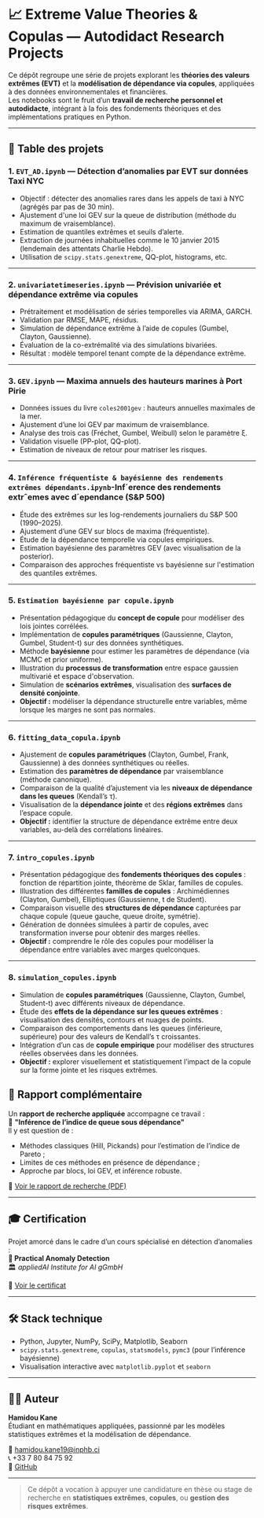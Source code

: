 # 📈 Extreme Value Theories & Copulas — Autodidact Research Projects

Ce dépôt regroupe une série de projets explorant les **théories des valeurs extrêmes (EVT)** et la **modélisation de dépendance via copules**, appliquées à des données environnementales et financières.  
Les notebooks sont le fruit d’un **travail de recherche personnel et autodidacte**, intégrant à la fois des fondements théoriques et des implémentations pratiques en Python.

---

## 🧭 Table des projets

### 1. `EVT_AD.ipynb` — Détection d’anomalies par EVT sur données Taxi NYC

* Objectif : détecter des anomalies rares dans les appels de taxi à NYC (agrégés par pas de 30 min).
* Ajustement d'une loi GEV sur la queue de distribution (méthode du maximum de vraisemblance).
* Estimation de quantiles extrêmes et seuils d’alerte.
* Extraction de journées inhabituelles comme le 10 janvier 2015 (lendemain des attentats Charlie Hebdo).
* Utilisation de `scipy.stats.genextreme`, QQ-plot, histograms, etc.

---

### 2. `univariatetimeseries.ipynb` — Prévision univariée et dépendance extrême via copules

* Prétraitement et modélisation de séries temporelles via ARIMA, GARCH.
* Validation par RMSE, MAPE, résidus.
* Simulation de dépendance extrême à l’aide de copules (Gumbel, Clayton, Gaussienne).
* Évaluation de la co-extrémalité via des simulations bivariées.
* Résultat : modèle temporel tenant compte de la dépendance extrême.

---

### 3. `GEV.ipynb` — Maxima annuels des hauteurs marines à Port Pirie

* Données issues du livre `coles2001gev` : hauteurs annuelles maximales de la mer.
* Ajustement d’une loi GEV par maximum de vraisemblance.
* Analyse des trois cas (Fréchet, Gumbel, Weibull) selon le paramètre ξ.
* Validation visuelle (PP-plot, QQ-plot).
* Estimation de niveaux de retour pour matriser les risques.

---

### 4. `Inférence fréquentiste & bayésienne des rendements extrêmes dépendants.ipynb`-Inf´erence des rendements extrˆemes avec d´ependance (S&P 500) 

* Étude des extrêmes sur les log-rendements journaliers du S&P 500 (1990–2025).
* Ajustement d’une GEV sur blocs de maxima (fréquentiste).
* Étude de la dépendance temporelle via copules empiriques.
* Estimation bayésienne des paramètres GEV (avec visualisation de la posterior).
* Comparaison des approches fréquentiste vs bayésienne sur l'estimation des quantiles extrêmes.

---

### 5. `Estimation bayésienne par copule.ipynb`

* Présentation pédagogique du **concept de copule** pour modéliser des lois jointes corrélées.
* Implémentation de **copules paramétriques** (Gaussienne, Clayton, Gumbel, Student-t) sur des données synthétiques.
* Méthode **bayésienne** pour estimer les paramètres de dépendance (via MCMC et prior uniforme).
* Illustration du **processus de transformation** entre espace gaussien multivarié et espace d'observation.
* Simulation de **scénarios extrêmes**, visualisation des **surfaces de densité conjointe**.
* **Objectif :** modéliser la dépendance structurelle entre variables, même lorsque les marges ne sont pas normales.


---

### 6. `fitting_data_copula.ipynb`

* Ajustement de **copules paramétriques** (Clayton, Gumbel, Frank, Gaussienne) à des données synthétiques ou réelles.
* Estimation des **paramètres de dépendance** par vraisemblance (méthode canonique).
* Comparaison de la qualité d’ajustement via les **niveaux de dépendance dans les queues** (Kendall’s τ).
* Visualisation de la **dépendance jointe** et des **régions extrêmes** dans l’espace copule.
* **Objectif :** identifier la structure de dépendance extrême entre deux variables, au-delà des corrélations linéaires.


---
### 7. `intro_copules.ipynb`

* Présentation pédagogique des **fondements théoriques des copules** : fonction de répartition jointe, théorème de Sklar, familles de copules.
* Illustration des différentes **familles de copules** : Archimédiennes (Clayton, Gumbel), Elliptiques (Gaussienne, t de Student).
* Comparaison visuelle des **structures de dépendance** capturées par chaque copule (queue gauche, queue droite, symétrie).
* Génération de données simulées à partir de copules, avec transformation inverse pour obtenir des marges réelles.
* **Objectif :** comprendre le rôle des copules pour modéliser la dépendance entre variables avec marges quelconques.
---
### 8. `simulation_copules.ipynb`

* Simulation de **copules paramétriques** (Gaussienne, Clayton, Gumbel, Student-t) avec différents niveaux de dépendance.
* Étude des **effets de la dépendance sur les queues extrêmes** : visualisation des densités, contours et nuages de points.
* Comparaison des comportements dans les queues (inférieure, supérieure) pour des valeurs de Kendall’s τ croissantes.
* Intégration d’un cas de **copule empirique** pour modéliser des structures réelles observées dans les données.
* **Objectif :** explorer visuellement et statistiquement l’impact de la copule sur la forme jointe et les risques extrêmes.


## 📄 Rapport complémentaire

Un **rapport de recherche appliquée** accompagne ce travail :  
📌 **"Inférence de l’indice de queue sous dépendance"**  
Il y est question de :
- Méthodes classiques (Hill, Pickands) pour l’estimation de l’indice de Pareto ;
- Limites de ces méthodes en présence de dépendance ;
- Approche par blocs, loi GEV, et inférence robuste.

📎 [Voir le rapport de recherche (PDF)](https://github.com/newma2n/extreme_values_theories/blob/main/Certificate_of_Completion.pdf)

---

## 🎓 Certification

Projet amorcé dans le cadre d’un cours spécialisé en détection d’anomalies :  
**📘 Practical Anomaly Detection**  
🏛️ *appliedAI Institute for AI gGmbH*

📜 [Voir le certificat](https://github.com/newma2n/extreme_values_theories/blob/main/Certificate_of_Completion.pdf)

---

## 🛠️ Stack technique

* Python, Jupyter, NumPy, SciPy, Matplotlib, Seaborn
* `scipy.stats.genextreme`, `copulas`, `statsmodels`, `pymc3` (pour l’inférence bayésienne)
* Visualisation interactive avec `matplotlib.pyplot` et `seaborn`

---

## 🙋‍♂️ Auteur

**Hamidou Kane**  
Étudiant en mathématiques appliquées, passionné par les modèles statistiques extrêmes et la modélisation de dépendance.

📧 [hamidou.kane19@inphb.ci](mailto:hamidou.kane19@inphb.ci)  
📞 +33 7 80 84 75 92  
🔗 [GitHub](https://github.com/newma2n)

---

> Ce dépôt a vocation à appuyer une candidature en thèse ou stage de recherche en **statistiques extrêmes**, **copules**, ou **gestion des risques extrêmes**.
